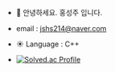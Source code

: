 - 👋 안녕하세요. 홍성주 입니다.
- email : jshs214@naver.com
- :sunny: Language : C++

- [![Solved.ac Profile](http://mazassumnida.wtf/api/v2/generate_badge?boj=ghdtjdwn)](https://solved.ac/ghdtjdwn/) 

<!---
jshs214/jshs214 is a ✨ special ✨ repository because its `README.md` (this file) appears on your GitHub profile.
You can click the Preview link to take a look at your changes.
--->
